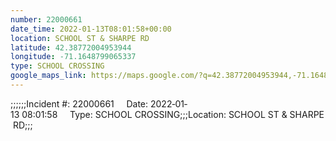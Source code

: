 ```yaml
---
number: 22000661
date_time: 2022-01-13T08:01:58+00:00
location: SCHOOL ST & SHARPE RD
latitude: 42.38772004953944
longitude: -71.1648799065337
type: SCHOOL CROSSING
google_maps_link: https://maps.google.com/?q=42.38772004953944,-71.1648799065337
---
```


;;;;;;Incident #: 22000661     Date: 2022‐01‐13 08:01:58     Type: SCHOOL CROSSING;;;Location: SCHOOL ST & SHARPE RD;;;
